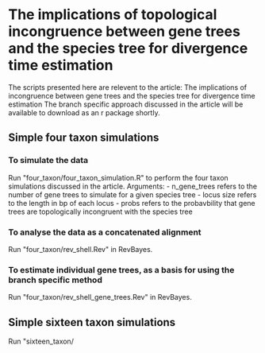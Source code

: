 # The implications of topological incongruence between gene trees and the species tree for divergence time estimation

The scripts presented here are relevent to the article: The implications of incongruence between gene trees and the species tree for divergence time estimation 
The branch specific approach discussed in the article will be available to download as an r package shortly.

## Simple four taxon simulations

### To simulate the data
Run "four_taxon/four_taxon_simulation.R" to perform the four taxon simulations discussed in the article.
Arguments: 
      - n_gene_trees refers to the number of gene trees to simulate for a given species tree
      - locus size refers to the length in bp of each locus
      - probs refers to the probavbility that gene trees are topologically incongruent with the species tree

### To analyse the data as a concatenated alignment
Run "four_taxon/rev_shell.Rev" in RevBayes. 

### To estimate individual gene trees, as a basis for using the branch specific method 
Run "four_taxon/rev_shell_gene_trees.Rev" in RevBayes.

## Simple sixteen taxon simulations
Run "sixteen_taxon/
